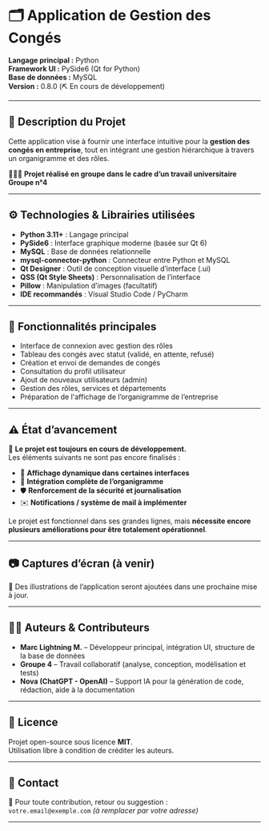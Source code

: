 # 🗂️ Application de Gestion des Congés

**Langage principal :** Python  
**Framework UI :** PySide6 (Qt for Python)  
**Base de données :** MySQL  
**Version :** 0.8.0 (⛏️ En cours de développement)

---

## 📌 Description du Projet

Cette application vise à fournir une interface intuitive pour la **gestion des congés en entreprise**, tout en intégrant une gestion hiérarchique à travers un organigramme et des rôles.

🧑‍🤝‍🧑 **Projet réalisé en groupe dans le cadre d’un travail universitaire**  
**Groupe n°4**

---

## ⚙️ Technologies & Librairies utilisées

- **Python 3.11+** : Langage principal
- **PySide6** : Interface graphique moderne (basée sur Qt 6)
- **MySQL** : Base de données relationnelle
- **mysql-connector-python** : Connecteur entre Python et MySQL
- **Qt Designer** : Outil de conception visuelle d’interface (.ui)
- **QSS (Qt Style Sheets)** : Personnalisation de l’interface
- **Pillow** : Manipulation d’images (facultatif)
- **IDE recommandés** : Visual Studio Code / PyCharm

---

## 🧪 Fonctionnalités principales

- Interface de connexion avec gestion des rôles
- Tableau des congés avec statut (validé, en attente, refusé)
- Création et envoi de demandes de congés
- Consultation du profil utilisateur
- Ajout de nouveaux utilisateurs (admin)
- Gestion des rôles, services et départements
- Préparation de l'affichage de l’organigramme de l’entreprise

---

## ⚠️ État d’avancement

🚧 **Le projet est toujours en cours de développement.**  
Les éléments suivants ne sont pas encore finalisés :

- 🎯 **Affichage dynamique dans certaines interfaces**
- 🧩 **Intégration complète de l’organigramme**
- 🛡️ **Renforcement de la sécurité et journalisation**
- ✉️ **Notifications / système de mail à implémenter**

Le projet est fonctionnel dans ses grandes lignes, mais **nécessite encore plusieurs améliorations pour être totalement opérationnel**.

---

## 📷 Captures d’écran (à venir)

📌 Des illustrations de l’application seront ajoutées dans une prochaine mise à jour.

---

## 🧑‍💻 Auteurs & Contributeurs

- **Marc Lightning M.** – Développeur principal, intégration UI, structure de la base de données  
- **Groupe 4** – Travail collaboratif (analyse, conception, modélisation et tests)  
- **Nova (ChatGPT - OpenAI)** – Support IA pour la génération de code, rédaction, aide à la documentation

---

## 📝 Licence

Projet open-source sous licence **MIT**.  
Utilisation libre à condition de créditer les auteurs.

---

## 📩 Contact

📧 Pour toute contribution, retour ou suggestion :  
`votre.email@exemple.com` *(à remplacer par votre adresse)*

---

